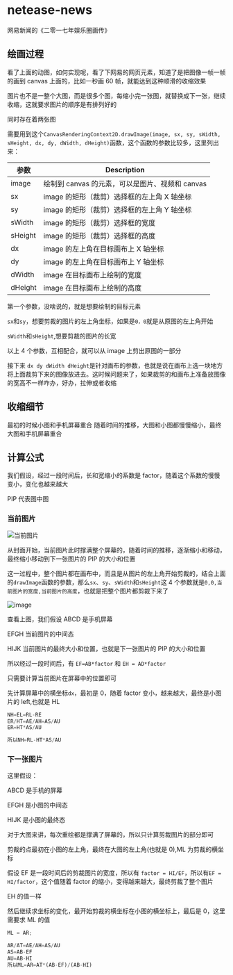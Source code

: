 # netease-news

网易新闻的《二零一七年娱乐圈画传》

## 绘画过程

看了上面的动图，如何实现呢，看了下网易的网页元素，知道了是把图像一帧一帧的画到 canvas 上面的，比如一秒画 60 帧，就能达到这种顺滑的收缩效果

图片也不是一整个大图，而是很多个图，每缩小完一张图，就替换成下一张，继续收缩，这就要求图片的顺序是有排列好的

同时存在着两张图

需要用到这个`CanvasRenderingContext2D.drawImage(image, sx, sy, sWidth, sHeight, dx, dy, dWidth, dHeight)`函数，这个函数的参数比较多，这里列出来：

| 参数    | Description                                     |
| ------- | ----------------------------------------------- |
| image   | 绘制到 canvas 的元素，可以是图片、视频和 canvas |
| sx      | image 的矩形（裁剪）选择框的左上角 X 轴坐标     |
| sy      | image 的矩形（裁剪）选择框的左上角 Y 轴坐标     |
| sWidth  | image 的矩形（裁剪）选择框的宽度                |
| sHeight | image 的矩形（裁剪）选择框的高度                |
| dx      | image 的左上角在目标画布上 X 轴坐标             |
| dy      | image 的左上角在目标画布上 Y 轴坐标             |
| dWidth  | image 在目标画布上绘制的宽度                    |
| dHeight | image 在目标画布上绘制的高度                    |

第一个参数，没啥说的，就是想要绘制的目标元素

`sx`和`sy`，想要剪裁的图片的左上角坐标，如果是`0，0`就是从原图的左上角开始

`sWidth`和`sHeight`,想要剪裁的图片的长宽

以上 4 个参数，互相配合，就可以从 image 上剪出原图的一部分

接下来 `dx dy dWidth dHeight`是针对画布的参数，也就是说在画布上选一块地方将上面裁剪下来的图像放进去。这时候问题来了，如果裁剪的和画布上准备放图像的宽高不一样咋办，好办，拉伸或者收缩

## 收缩细节

最初的时候小图和手机屏幕重合
随着时间的推移，大图和小图都慢慢缩小，最终大图和手机屏幕重合

## 计算公式

我们假设，经过一段时间后，长和宽缩小的系数是 factor，随着这个系数的慢慢变小，变化也越来越大

PIP 代表图中图

### 当前图片

![当前图片](https://cdn.jsdelivr.net/gh/hezhongfeng/images/202302280853151.gif)

从封面开始，当前图片此时撑满整个屏幕的，随着时间的推移，逐渐缩小和移动，最终缩小移动到下一张图片的 PIP 的大小和位置

这一过程中，整个图片都在画布中，而且是从图片的左上角开始剪裁的，结合上面的`drawImage`函数的参数，那么`sx`、`sy`、`sWidth`和`sHeight`这 4 个参数就是`0,0,当前图片的宽度,当前图片的高度`，也就是把整个图片都剪裁下来了

![image](https://cdn.jsdelivr.net/gh/hezhongfeng/images/202302271546038.svg)

查看上图，我们假设 ABCD 是手机屏幕

EFGH 当前图片的中间态

HIJK 当前图片的最终大小和位置，也就是下一张图片的 PIP 的大小和位置

所以经过一段时间后，有 `EF=AB*factor` 和 `EH = AD*factor`

只需要计算当前图片在屏幕中的位置即可

先计算屏幕中的横坐标`dx`，最初是 0，随着 factor 变小，越来越大，最终是小图片的 left,也就是 HL

```js
NH=EL=RL-RE
ER/HT=AE/AH=AS/AU
ER=HT*AS/AU

所以NH=RL-HT*AS/AU
```

### 下一张图片

这里假设：

ABCD 是手机的屏幕

EFGH 是小图的中间态

HIJK 是小图的最终态

对于大图来讲，每次重绘都是撑满了屏幕的，所以只计算剪裁图片的部分即可

剪裁的点最初在小图的左上角，最终在大图的左上角(也就是 0),ML 为剪裁的横坐标

假设 EF 是一段时间后的剪裁图片的宽度，所以有 `factor = HI/EF`，所以有`EF = HI/factor`，这个值随着 factor 的缩小，变得越来越大，最终剪裁了整个图片

EH 的值一样

然后继续求坐标的变化，最开始剪裁的横坐标在小图的横坐标上，最后是 0，这里需要求 ML 的值

```js
ML = AR;

AR/AT=AE/AH=AS/AU
AS=AB-EF
AU=AB-HI
所以ML=AR=AT*(AB-EF)/(AB-HI)
```
